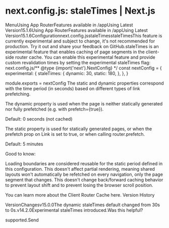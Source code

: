 # next.config.js: staleTimes | Next.js

<p>MenuUsing App RouterFeatures available in /appUsing Latest Version15.1.6Using App RouterFeatures available in /appUsing Latest Version15.1.6Configurationnext.config.jsstaleTimesstaleTimesThis feature is currently experimental and subject to change, it's not recommended for production. Try it out and share your feedback on GitHub.staleTimes is an experimental feature that enables caching of page segments in the client-side router cache.
You can enable this experimental feature and provide custom revalidation times by setting the experimental staleTimes flag:
next.config.js/** @type {import('next').NextConfig} */
const nextConfig = {
experimental: {
staleTimes: {
dynamic: 30,
static: 180,
},
},
}</p>
<p>module.exports = nextConfig
The static and dynamic properties correspond with the time period (in seconds) based on different types of link prefetching.</p>
<p>The dynamic property is used when the page is neither statically generated nor fully prefetched (e.g. with prefetch={true}).</p>
<p>Default: 0 seconds (not cached)</p>
<p>The static property is used for statically generated pages, or when the prefetch prop on Link is set to true, or when calling router.prefetch.</p>
<p>Default: 5 minutes</p>
<p>Good to know:</p>
<p>Loading boundaries are considered reusable for the static period defined in this configuration.
This doesn't affect partial rendering, meaning shared layouts won't automatically be refetched on every navigation, only the page segment that changes.
This doesn't change back/forward caching behavior to prevent layout shift and to prevent losing the browser scroll position.</p>
<p>You can learn more about the Client Router Cache here.
Version History</p>
<p>VersionChangesv15.0.0The dynamic staleTimes default changed from 30s to 0s.v14.2.0Experimental staleTimes introduced.Was this helpful?</p>
<p>supported.Send</p>
